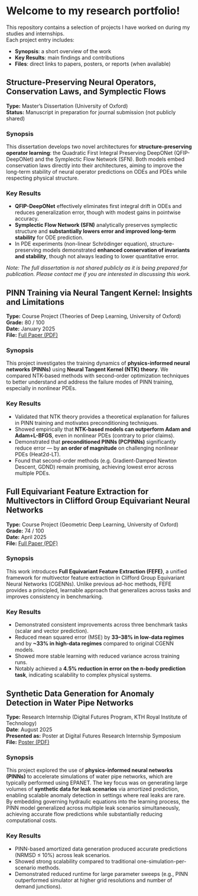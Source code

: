 # Welcome to my research portfolio! 

This repository contains a selection of projects I have worked on during my studies and internships.  
Each project entry includes:
- **Synopsis**: a short overview of the work  
- **Key Results**: main findings and contributions  
- **Files**: direct links to papers, posters, or reports (when available)  

## Structure-Preserving Neural Operators, Conservation Laws, and Symplectic Flows

**Type:** Master’s Dissertation (University of Oxford)  
**Status:** Manuscript in preparation for journal submission (not publicly shared)  

### Synopsis
This dissertation develops two novel architectures for **structure-preserving operator learning**: the Quadratic First Integral Preserving DeepONet (QFIP-DeepONet) and the Symplectic Flow Network (SFN). Both models embed conservation laws directly into their architectures, aiming to improve the long-term stability of neural operator predictions on ODEs and PDEs while respecting physical structure.

### Key Results
- **QFIP-DeepONet** effectively eliminates first integral drift in ODEs and reduces generalization error, though with modest gains in pointwise accuracy.  
- **Symplectic Flow Network (SFN)** analytically preserves symplectic structure and **substantially lowers error and improved long-term stability** for ODE prediction.
- In PDE experiments (non-linear Schrödinger equation), structure-preserving models demonstrated **enhanced conservation of invariants and stability**, though not always leading to lower quantitative error.  

*Note: The full dissertation is not shared publicly as it is being prepared for publication. Please contact me if you are interested in discussing this work.*

## PINN Training via Neural Tangent Kernel: Insights and Limitations

**Type:** Course Project (Theories of Deep Learning, University of Oxford)  
**Grade:** 80 / 100  
**Date:** January 2025  
**File:** [Full Paper (PDF)](https://github.com/johanslettengren/Research-Projects/blob/main/NeuralTangentKernel.pdf)

### Synopsis
This project investigates the training dynamics of **physics-informed neural networks (PINNs)** using **Neural Tangent Kernel (NTK) theory**. We compared NTK-based methods with second-order optimization techniques to better understand and address the failure modes of PINN training, especially in nonlinear PDEs.


### Key Results
- Validated that NTK theory provides a theoretical explanation for failures in PINN training and motivates preconditioning techniques.  
- Showed empirically that **NTK-based models can outperform Adam and Adam+L-BFGS**, even in nonlinear PDEs (contrary to prior claims).  
- Demonstrated that **preconditioned PINNs (PCPINNs)** significantly reduce error — by **an order of magnitude** on challenging nonlinear PDEs (Heat2d-LT).  
- Found that second-order methods (e.g. Gradient-Damped Newton Descent, GDND) remain promising, achieving lowest error across multiple PDEs.

## Full Equivariant Feature Extraction for Multivectors in Clifford Group Equivariant Neural Networks

**Type:** Course Project (Geometric Deep Learning, University of Oxford)  
**Grade:** 74 / 100  
**Date:** April 2025  
**File:** [Full Paper (PDF)](https://github.com/johanslettengren/Research-Projects/blob/main/FEFE-CGENN.pdf)

### Synopsis
This work introduces **Full Equivariant Feature Extraction (FEFE)**, a unified framework for multivector feature extraction in Clifford Group Equivariant Neural Networks (CGENNs). Unlike previous ad-hoc methods, FEFE provides a principled, learnable approach that generalizes across tasks and improves consistency in benchmarking.

### Key Results
- Demonstrated consistent improvements across three benchmark tasks (scalar and vector prediction).  
- Reduced mean squared error (MSE) by **33–38% in low-data regimes** and by **~33% in high-data regimes** compared to original CGENN models.  
- Showed more stable learning with reduced variance across training runs.  
- Notably achieved a **4.5% reduction in error on the n-body prediction task**, indicating scalability to complex physical systems.  

## Synthetic Data Generation for Anomaly Detection in Water Pipe Networks

**Type:** Research Internship (Digital Futures Program, KTH Royal Institute of Technology)  
**Date**: August 2025  
**Presented as:** Poster at Digital Futures Research Internship Symposium  
**File:** [Poster (PDF)](SyntheticDataGeneration.pdf)  

### Synopsis
This project explored the use of **physics-informed neural networks (PINNs)** to accelerate simulations of water pipe networks, which are typically performed using EPANET. The key focus was on generating large volumes of **synthetic data for leak scenarios** via amortized prediction, enabling scalable anomaly detection in settings where real leaks are rare. By embedding governing hydraulic equations into the learning process, the PINN model generalized across multiple leak scenarios simultaneously, achieving accurate flow predictions while substantially reducing computational costs.

### Key Results
- PINN-based amortized data generation produced accurate predictions (NRMSD ≤ 10%) across leak scenarios.  
- Showed strong scalability compared to traditional one-simulation-per-scenario methods.  
- Demonstrated reduced runtime for large parameter sweeps (e.g., PINN outperformed simulator at higher grid resolutions and number of demand junctions).  
